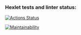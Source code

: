 ### Hexlet tests and linter status:
[![Actions Status](https://github.com/Jesterchit/frontend-project-44/actions/workflows/hexlet-check.yml/badge.svg)](https://github.com/Jesterchit/frontend-project-44/actions)

[![Maintainability](https://api.codeclimate.com/v1/badges/125b32c8731da34051d6/maintainability)](https://codeclimate.com/github/Jesterchit/frontend-project-44/maintainability)
